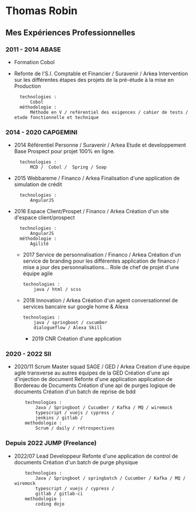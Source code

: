 # Thomas Robin

## Mes Expériences Professionnelles

### 2011 - 2014 ABASE
- Formation Cobol

- Refonte de l'S.I. Comptable et Financier / Suravenir / Arkea
  Intervention sur les différentes étapes des projets de la pré-étude à la mise en Production
  
        technologies :
            Cobol
        méthodologie :
            Méthode en V / reférentiel des exigences / cahier de tests / etude fonctionnelle et technique
  
### 2014 - 2020 CAPGEMINI
- 2014 Référentiel Personne / Suravenir / Arkea
        Etude et developpement Base Prospect pour projet 100% en ligne.

        technologies :
            MCD /  Cobol /  Spring / Soap

- 2015 Webbareme / Financo / Arkea
        Finalisation d'une application de simulation de crédit

        technologies :
            AngularJS

- 2016 Espace Client/Prospet / Financo / Arkea
        Création d'un site d'espace client/prospect

        technologies :
            AngularJS
        méthodologie :
            Agilité

  - 2017 Service de personnalisation / Financo / Arkea
        Création d'un service de branding pour les différentes application de financo / mise a jour des personnalisations...
        Role de chef de projet d'une équipe agile

        technologies :
            java / html / scss 

  - 2018 Innovation / Arkea
        Création d'un agent conversationnel de services bancaire sur google home & Alexa

        technologies :
            java / springboot / cucumber
            dialogueflow / Alexa Skill

    - 2019 CNR
        Création d'une application
  
### 2020 - 2022 SII


- 2020/11 Scrum Master squad SAGE / GED / Arkea
          Création d'une équipe agile transverse au autres équipes de la GED
          Création d'une api d'injection de document
          Refonte d'une application application de Bordereau de Documents
          Création d'une api de purges logique de documents
          Création d'un batch de reprise de bdd
  
          technologies :
              Java / Springboot / Cucumber / Kafka / MQ / wiremock
              typescript / vuejs / cypress /
              jenkins / gitlab / 
          methodologie :
              Scrum / daily / rétrospectives
              
          

### Depuis 2022 JUMP (Freelance)

- 2022/07 Lead Developpeur
          Refonte d'une application de control de documents
          Création d'un batch de purge physique

          technologies :
              Java / Springboot / springbatch / Cucumber / Kafka / MQ / wiremock
              typescript / vuejs / cypress /
              gitlab / gitlab-ci
          methodologie :
              coding dojo
          
